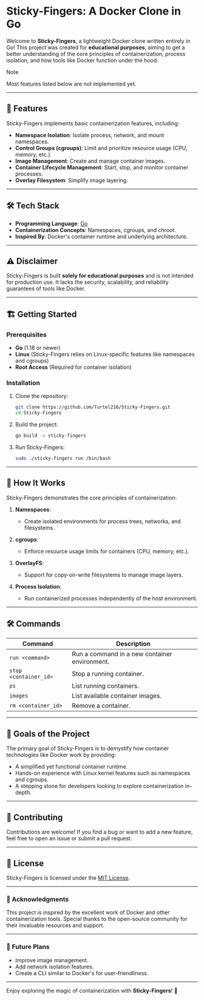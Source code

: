 # Sticky-Fingers: A Docker Clone in Go

Welcome to **Sticky-Fingers**, a lightweight Docker clone written entirely in Go! This project was created for **educational purposes**, aiming to get a better understanding of the core principles of containerization, process isolation, and how tools like Docker function under the hood.

> [!NOTE]  
> Most features listed below are not implemented yet.

---

## 🚀 Features

Sticky-Fingers implements basic containerization features, including:

- **Namespace Isolation**: Isolate process, network, and mount namespaces.
- **Control Groups (cgroups)**: Limit and prioritize resource usage (CPU, memory, etc.).
- **Image Management**: Create and manage container images.
- **Container Lifecycle Management**: Start, stop, and monitor container processes.
- **Overlay Filesystem**: Simplify image layering.

---

## 🛠️ Tech Stack

- **Programming Language**: [Go](https://golang.org/)
- **Containerization Concepts**: Namespaces, cgroups, and chroot.
- **Inspired By**: Docker's container runtime and underlying architecture.

---

## ⚠️ Disclaimer

Sticky-Fingers is built **solely for educational purposes** and is not intended for production use. It lacks the security, scalability, and reliability guarantees of tools like Docker.

---

## 🏗️ Getting Started

### Prerequisites

- **Go** (1.18 or newer)
- **Linux** (Sticky-Fingers relies on Linux-specific features like namespaces and cgroups)
- **Root Access** (Required for container isolation)

### Installation

1. Clone the repository:

   ```bash
   git clone https://github.com/Turtel216/Sticky-Fingers.git
   cd Sticky-Fingers
   ```

2. Build the project:

   ```bash
   go build -o sticky-fingers
   ```

3. Run Sticky-Fingers:

   ```bash
   sudo ./sticky-fingers run /bin/bash
   ```

---

## 📖 How It Works

Sticky-Fingers demonstrates the core principles of containerization:

1. **Namespaces**:
   - Create isolated environments for process trees, networks, and filesystems.

2. **cgroups**:
   - Enforce resource usage limits for containers (CPU, memory, etc.).

3. **OverlayFS**:
   - Support for copy-on-write filesystems to manage image layers.

4. **Process Isolation**:
   - Run containerized processes independently of the host environment.

---

## 🛠️ Commands

| Command                     | Description                                      |
|-----------------------------|--------------------------------------------------|
| `run <command>`             | Run a command in a new container environment.    |
| `stop <container_id>`       | Stop a running container.                        |
| `ps`                        | List running containers.                         |
| `images`                    | List available container images.                 |
| `rm <container_id>`         | Remove a container.                              |

---

## 🎯 Goals of the Project

The primary goal of Sticky-Fingers is to demystify how container technologies like Docker work by providing:

- A simplified yet functional container runtime.
- Hands-on experience with Linux kernel features such as namespaces and cgroups.
- A stepping stone for developers looking to explore containerization in-depth.

---

## 🤝 Contributing

Contributions are welcome! If you find a bug or want to add a new feature, feel free to open an issue or submit a pull request.

---

## 📜 License

Sticky-Fingers is licensed under the [MIT License](LICENSE).

---

### 🌟 Acknowledgments

This project is inspired by the excellent work of Docker and other containerization tools. Special thanks to the open-source community for their invaluable resources and support.

---

### 🚧 Future Plans

- Improve image management.
- Add network isolation features.
- Create a CLI similar to Docker's for user-friendliness.

---

Enjoy exploring the magic of containerization with **Sticky-Fingers**! 🚀
